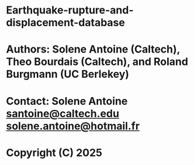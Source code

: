 # Earthquake-rupture-and-displacement-database
# Authors: Solene Antoine (Caltech), Theo Bourdais (Caltech), and Roland Burgmann (UC Berlekey)
# Contact: Solene Antoine  <santoine@caltech.edu> <solene.antoine@hotmail.fr>
# Copyright (C) 2025


